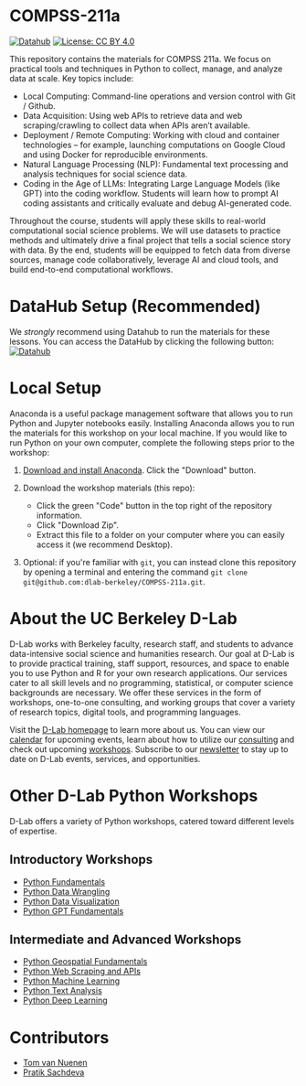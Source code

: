 # COMPSS-211a

[![Datahub](https://img.shields.io/badge/launch-datahub-blue)](https://github.com/dlab-berkeley/R-LLMs-Exploratory-Research/hub/user-redirect/git-pull?repo=https%3A%2F%2Fgithub.com%2Fdlab-berkeley%2FCOMPSS-211a&urlpath=lab%2Ftree%2FCOMPSS-211a%2F)
[![License: CC BY 4.0](https://img.shields.io/badge/License-CC_BY_4.0-lightgrey.svg)](https://creativecommons.org/licenses/by/4.0/)

This repository contains the materials for COMPSS 211a. We focus on practical tools and techniques in Python to collect, manage, and analyze data at scale. Key topics include:

- Local Computing: Command-line operations and version control with Git / Github.
- Data Acquisition: Using web APIs to retrieve data and web scraping/crawling to collect data when APIs aren’t available.
- Deployment / Remote Computing: Working with cloud and container technologies – for example, launching computations on Google Cloud and using Docker for reproducible environments. 
- Natural Language Processing (NLP): Fundamental text processing and analysis techniques for social science data.
- Coding in the Age of LLMs: Integrating Large Language Models (like GPT) into the coding workflow. Students will learn how to prompt AI coding assistants and critically evaluate and debug AI-generated code.

Throughout the course, students will apply these skills to real-world computational social science problems. We will use datasets to practice methods and ultimately drive a final project that tells a social science story with data. By the end, students will be equipped to fetch data from diverse sources, manage code collaboratively, leverage AI and cloud tools, and build end-to-end computational workflows.

# DataHub Setup (Recommended)
We *strongly* recommend using Datahub to run the materials for these lessons. You can access the DataHub by clicking the following button:
[![Datahub](https://img.shields.io/badge/launch-datahub-blue)](https://github.com/dlab-berkeley/R-LLMs-Exploratory-Research/hub/user-redirect/git-pull?repo=https%3A%2F%2Fgithub.com%2Fdlab-berkeley%2FCOMPSS-211a&urlpath=lab%2Ftree%2FCOMPSS-211a%2F)

# Local Setup
Anaconda is a useful package management software that allows you to run Python and Jupyter notebooks easily. Installing Anaconda allows you to run the materials for this workshop on your local machine. If you would like to run Python on your own computer, complete the following steps prior to the workshop:

1. [Download and install Anaconda](https://www.anaconda.com/products/individual). Click the "Download" button.

2. Download the workshop materials (this repo):

   -   Click the green "Code" button in the top right of the repository information.
   -   Click "Download Zip".
   -   Extract this file to a folder on your computer where you can easily access it (we recommend Desktop).

3. Optional: if you're familiar with `git`, you can instead clone this repository by opening a terminal and entering the command `git clone
   git@github.com:dlab-berkeley/COMPSS-211a.git`.

# About the UC Berkeley D-Lab

D-Lab works with Berkeley faculty, research staff, and students to advance data-intensive social science and humanities research. Our goal at D-Lab is to
provide practical training, staff support, resources, and space to enable you to use Python and R for your own research applications. Our services cater to all skill levels and no programming, statistical, or computer science backgrounds are necessary. We offer these services in the form of workshops, one-to-one consulting, and working groups that cover a variety of research topics, digital tools, and programming languages.  

Visit the [D-Lab homepage](https://dlab.berkeley.edu/) to learn more about us.
You can view our [calendar](https://dlab.berkeley.edu/events/calendar) for upcoming events, learn about how to utilize our [consulting](https://dlab.berkeley.edu/consulting) and check out upcoming [workshops](https://dlab.berkeley.edu/events/workshops). Subscribe to our [newsletter](https://dlab.berkeley.edu/news/weekly-newsletter) to stay up to date on D-Lab events, services, and opportunities.

# Other D-Lab Python Workshops

D-Lab offers a variety of Python workshops, catered toward different levels of
expertise.

## Introductory Workshops

-  [Python Fundamentals](https://github.com/dlab-berkeley/Python-Fundamentals)
-  [Python Data Wrangling](https://github.com/dlab-berkeley/Python-Data-Wrangling)
-  [Python Data Visualization](https://github.com/dlab-berkeley/Python-Data-Visualization)
-  [Python GPT Fundamentals](https://github.com/dlab-berkeley/Python-GPT-Fundamentals)

## Intermediate and Advanced Workshops

-  [Python Geospatial Fundamentals](https://github.com/dlab-berkeley/Geospatial-Data-and-Mapping-in-Python)
-  [Python Web Scraping and APIs](https://github.com/dlab-berkeley/Python-Web-Scraping)
-  [Python Machine Learning](https://github.com/dlab-berkeley/Python-Machine-Learning)
-  [Python Text Analysis](https://github.com/dlab-berkeley/Python-Text-Analysis)
-  [Python Deep Learning](https://github.com/dlab-berkeley/Python-Deep-Learning)

# Contributors

-  [Tom van Nuenen](https://github.com/tomvannuenen)
-  [Pratik Sachdeva](https://github.com/pssachdeva)